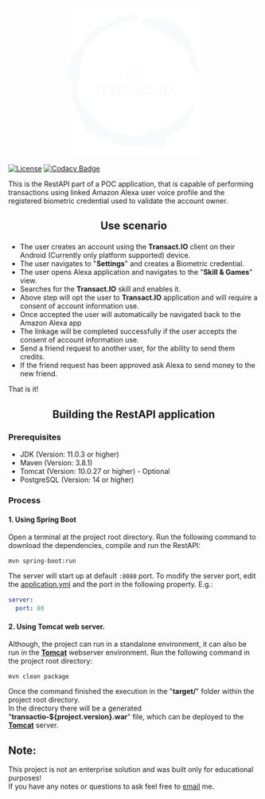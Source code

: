 <p style="text-align: center">
  <img src="src/main/resources/static/img/brand/transactio-logo-no-background.png" alt="Logo" height="300" />
</p>

[![License](https://img.shields.io/pypi/l/thumbnails.svg)](https://github.com/erik1608/transactio/blob/main/LICENSE)
[![Codacy Badge](https://app.codacy.com/project/badge/Grade/caa6643d42954c1b95850d09c513040e)](https://www.codacy.com/gh/erik1608/transactio/dashboard?utm_source=github.com&amp;utm_medium=referral&amp;utm_content=erik1608/transactio&amp;utm_campaign=Badge_Grade)

This is the RestAPI part of a POC application, that is capable of performing transactions using linked Amazon Alexa user
voice profile
and the registered biometric credential used to validate the account owner.

## <p style="text-align: center;" >Use scenario</p>

* The user creates an account using the **Transact.IO** client on their Android (Currently only platform supported)
  device.
* The user navigates to "**Settings**" and creates a Biometric credential.
* The user opens Alexa application and navigates to the "**Skill & Games**" view.
* Searches for the **Transact.IO** skill and enables it.
* Above step will opt the user to **Transact.IO** application and will require a consent of account information use.
* Once accepted the user will automatically be navigated back to the Amazon Alexa app
* The linkage will be completed successfully if the user accepts the consent of account information use.
* Send a friend request to another user, for the ability to send them credits.
* If the friend request has been approved ask Alexa to send money to the new friend.

That is it!

## <p style="text-align: center;" >Building the RestAPI application</p>

### Prerequisites

* JDK (Version: 11.0.3 or higher)
* Maven (Version: 3.8.1)
* Tomcat (Version: 10.0.27 or higher) - Optional
* PostgreSQL (Version: 14 or higher)

### Process

#### 1. Using Spring Boot

Open a terminal at the project root directory.
Run the following command to download the dependencies, compile and run the RestAPI:

```commandline
mvn spring-boot:run
```

The server will start up at default ``:8080`` port.
To modify the server port, edit the <a href="src/main/resources/application.yml">application.yml</a> and the port in the
following property. E.g.:

```yaml
server:
  port: 80
```

#### 2. Using Tomcat web server.

Although, the project can run in a standalone environment, it can also be run in the <u>**Tomcat**</u> webserver
environment.
Run the following command in the project root directory:

```commandline
mvn clean package
```

Once the command finished the execution in the "**target/**" folder within the project root directory. <br>
In the directory there will be a generated "**transactio-${project.version}.war**" file, which can be deployed to
the <u>**Tomcat**</u> server.

## Note:

This project is not an enterprise solution and was built only for educational purposes!<br>
If you have any notes or questions to ask feel free to <a href="mailto:erikterdavtyan@gmail.com">email</a> me.

